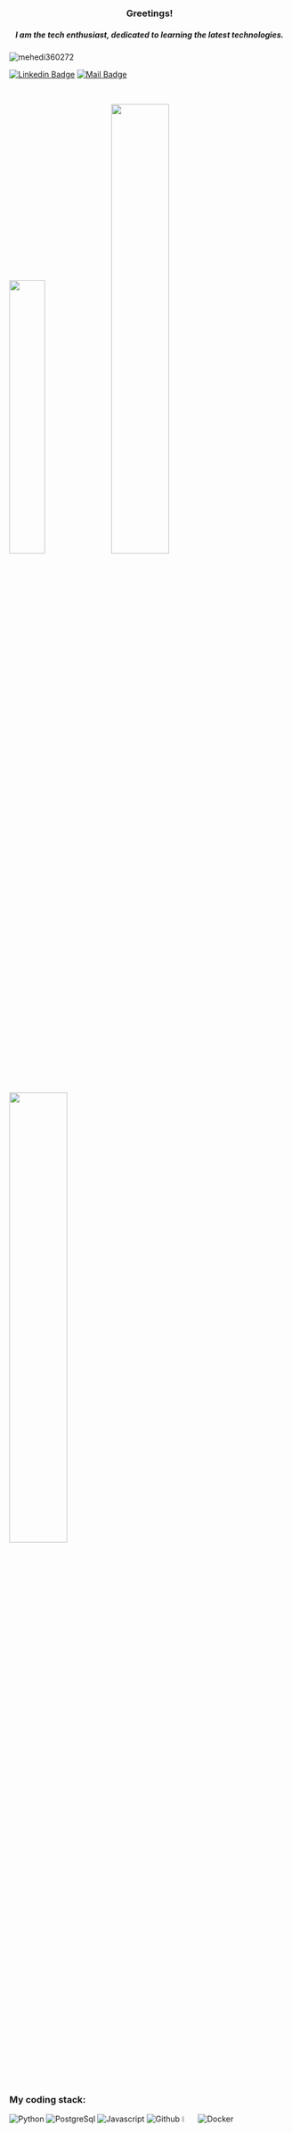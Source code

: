 <h3 align="center">Greetings!</h3>
<h5 align="center">I am the tech enthusiast, dedicated to learning the latest technologies.</h5>
<p align="center">

<p align="left"> <img src="https://komarev.com/ghpvc/?username=mehedi360272&label=Profile%20views&color=0e75b6&style=flat" alt="mehedi360272" /> </p>

[![Linkedin Badge](https://img.shields.io/badge/LinkedIn-0077B5?style=for-the-badge&logo=linkedin&logoColor=white)](https://linkedin.com/in/khondokar-md-mehedi-hasan-7159341b2) 
[![Mail Badge](https://img.shields.io/badge/Gmail-D14836?style=for-the-badge&logo=gmail&logoColor=white)](mailto:mehedi360272@gmail.com)

<br/>

<p align="left">
  <img width="35.5%" src="https://github-readme-stats.vercel.app/api/top-langs/?username=mehedi360272&layout=compact"/>
  <img width="45.5%" src="https://github-readme-stats.vercel.app/api?username=mehedi360272&show_icons=true&count_private=true&hide_border=true" />
  <img width="45.5%" src="https://github-readme-streak-stats.herokuapp.com?user=mehedi360272&date_format=M%20j%5B%2C%20Y%5D)]" />
</p>

<h3>My coding stack: </h3>
<p>
  <img alt="Python" src="https://img.icons8.com/color/48/000000/python.png" />
  <img alt="PostgreSql" src="https://img.icons8.com/color/48/000000/postgreesql.png" /> 
  <img alt="Javascript" src="https://img.icons8.com/color/50/000000/javascript.png" /> 
  <img alt="Github" src="https://img.icons8.com/doodle/48/000000/github.png" /> 
  <img alt="Odoo" src="https://github.com/satishprajapati1/satishprajapati1/assets/102359970/1911c4d4-c33d-496f-8610-26c74f001a37" width="5%"/>
  <img alt="Docker" src="https://img.icons8.com/color/48/000000/docker-container.png" />

  </br>
</p>

